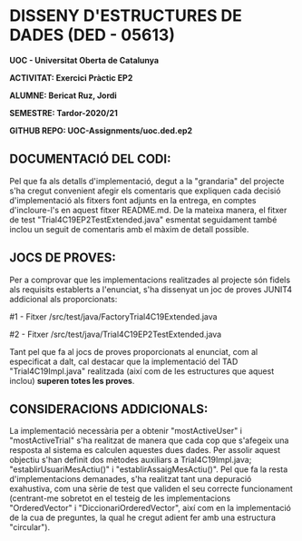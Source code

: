 # DISSENY D'ESTRUCTURES DE DADES (DED - 05613)

**UOC - Universitat Oberta de Catalunya**

**ACTIVITAT: Exercici Pràctic EP2** 

**ALUMNE: Bericat Ruz, Jordi** 

**SEMESTRE: Tardor-2020/21** 

**GITHUB REPO: UOC-Assignments/uoc.ded.ep2** 


## DOCUMENTACIÓ DEL CODI:

Pel que fa als detalls d'implementació, degut a la "grandaria" del projecte s'ha cregut convenient afegir els comentaris que expliquen cada decisió d'implementació als fitxers font adjunts en la entrega, en comptes d'incloure-l's en aquest fitxer README.md. De la mateixa manera, el fitxer de test "Trial4C19EP2TestExtended.java" esmentat seguidament també inclou un seguit de comentaris amb el màxim de detall possible. 
 
## JOCS DE PROVES:

Per a comprovar que les implementacions realitzades al projecte són fidels als requisits establerts a l'enunciat, s'ha dissenyat un joc de proves JUNIT4 addicional als proporcionats:

 #1 - Fitxer /src/test/java/FactoryTrial4C19Extended.java
 
 #2 - Fitxer /src/test/java/Trial4C19EP2TestExtended.java 

 Tant pel que fa al jocs de proves proporcionats al enunciat, com al especificat a dalt, cal destacar que la implementació del TAD "Trial4C19Impl.java" realitzada (així com de les estructures que aquest inclou)  **superen totes les proves**.

## CONSIDERACIONS ADDICIONALS:

 La implementació necessària per a obtenir "mostActiveUser" i "mostActiveTrial" s'ha realitzat de manera que cada cop que s'afegeix una resposta al sistema es calculen aquestes dues dades. Per assolir aquest objectiu s'han definit dos mètodes auxiliars a Trial4C19Impl.java; "establirUsuariMesActiu()" i "establirAssaigMesActiu()". Pel que fa la resta d'implementacions demanades, s'ha realitzat tant una depuració exahustiva, 
 com una sèrie de test que validen el seu correcte funcionament (centrant-me sobretot en el testeig de les implementacions "OrderedVector" i "DiccionariOrderedVector", així com en la implementació de la cua de preguntes, la qual he cregut adient fer amb una estructura "circular").

